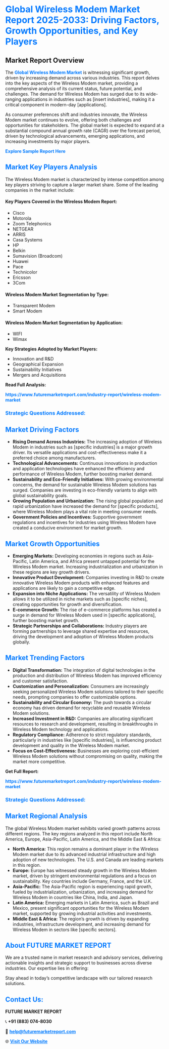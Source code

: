 <h1 style="color: #007BFF;">Global Wireless Modem Market Report 2025-2033: Driving Factors, Growth Opportunities, and Key Players</h1>

<section id="overview">
<h2>Market Report Overview</h2>
<p>The <a href="https://www.futuremarketreport.com/industry-report/wireless-modem-market" style="color: #007BFF; text-decoration: none;"><strong>Global Wireless Modem Market</strong></a> is witnessing significant growth, driven by increasing demand across various industries. This report delves into the key aspects of the Wireless Modem market, providing a comprehensive analysis of its current status, future potential, and challenges. The demand for Wireless Modem has surged due to its wide-ranging applications in industries such as [insert industries], making it a critical component in modern-day [applications].</p>
<p>As consumer preferences shift and industries innovate, the Wireless Modem market continues to evolve, offering both challenges and opportunities for stakeholders. The global market is expected to expand at a substantial compound annual growth rate (CAGR) over the forecast period, driven by technological advancements, emerging applications, and increasing investments by major players.</p>
</section>

<section id="overview">
<p><a href="https://www.futuremarketreport.com/request-sample/reportId=89288" style="color: #007BFF; text-decoration: none;"><strong>Explore Sample Report Here</strong></a></p>
</section>

<section id="key-players">
<h2 style="color: #007BFF;">Market Key Players Analysis</h2>
<p>The Wireless Modem market is characterized by intense competition among key players striving to capture a larger market share. Some of the leading companies in the market include:</p>
<h4>Key Players Covered in the Wireless Modem Report:</h4>
<ul><li>Cisco</li><li>Motorola</li><li>Zoom Telephonics</li><li>NETGEAR</li><li>ARRIS</li><li>Casa Systems</li><li>HP</li><li>Belkin</li><li>Sumavision (Broadcom)</li><li>Huawei</li><li>Pace</li><li>Technicolor</li><li>Ericsson</li><li>3Com</li></ul>
<h4>Wireless Modem Market Segmentation by Type:</h4>
<ul><li>Transparent Modem</li><li>Smart Modem</li></ul>

<h4>Wireless Modem Market Segmentation by Application:</h4>
<ul><li>WIFI</li><li>Wimax</li></ul>
<p><strong>Key Strategies Adopted by Market Players:</strong></p>
<ul>
<li>Innovation and R&D</li>
<li>Geographical Expansion</li>
<li>Sustainability Initiatives</li>
<li>Mergers and Acquisitions</li>
</ul>
</section>

<section>
<p><strong>Read Full Analysis: </strong></p><a href="https://www.futuremarketreport.com/industry-report/wireless-modem-market" style="color: #007BFF; text-decoration: none;"><strong>https://www.futuremarketreport.com/industry-report/wireless-modem-market</strong></a>
<h3 style="color: #007BFF;">Strategic Questions Addressed:</h3>
</section>

<section id="driving-factors">
<h2 style="color: #007BFF;">Market Driving Factors</h2>
<ul>
<li><strong>Rising Demand Across Industries:</strong> The increasing adoption of Wireless Modem in industries such as [specific industries] is a major growth driver. Its versatile applications and cost-effectiveness make it a preferred choice among manufacturers.</li>
<li><strong>Technological Advancements:</strong> Continuous innovations in production and application technologies have enhanced the efficiency and performance of Wireless Modem, further boosting market demand.</li>
<li><strong>Sustainability and Eco-Friendly Initiatives:</strong> With growing environmental concerns, the demand for sustainable Wireless Modem solutions has surged. Companies are investing in eco-friendly variants to align with global sustainability goals.</li>
<li><strong>Growing Population and Urbanization:</strong> The rising global population and rapid urbanization have increased the demand for [specific products], where Wireless Modem plays a vital role in meeting consumer needs.</li>
<li><strong>Government Policies and Incentives:</strong> Supportive government regulations and incentives for industries using Wireless Modem have created a conducive environment for market growth.</li>
</ul>
</section>

<section id="growth-opportunities">
<h2 style="color: #007BFF;">Market Growth Opportunities</h2>
<ul>
<li><strong>Emerging Markets:</strong> Developing economies in regions such as Asia-Pacific, Latin America, and Africa present untapped potential for the Wireless Modem market. Increasing industrialization and urbanization in these regions are key growth drivers.</li>
<li><strong>Innovative Product Development:</strong> Companies investing in R&D to create innovative Wireless Modem products with enhanced features and applications are likely to gain a competitive edge.</li>
<li><strong>Expansion into Niche Applications:</strong> The versatility of Wireless Modem allows it to be utilized in niche markets such as [specific niches], creating opportunities for growth and diversification.</li>
<li><strong>E-commerce Growth:</strong> The rise of e-commerce platforms has created a surge in demand for Wireless Modem used in [specific applications], further boosting market growth.</li>
<li><strong>Strategic Partnerships and Collaborations:</strong> Industry players are forming partnerships to leverage shared expertise and resources, driving the development and adoption of Wireless Modem products globally.</li>
</ul>
</section>

<section id="trending-factors">
<h2 style="color: #007BFF;">Market Trending Factors</h2>
<ul>
<li><strong>Digital Transformation:</strong> The integration of digital technologies in the production and distribution of Wireless Modem has improved efficiency and customer satisfaction.</li>
<li><strong>Customization and Personalization:</strong> Consumers are increasingly seeking personalized Wireless Modem solutions tailored to their specific needs, prompting companies to offer customizable options.</li>
<li><strong>Sustainability and Circular Economy:</strong> The push towards a circular economy has driven demand for recyclable and reusable Wireless Modem solutions.</li>
<li><strong>Increased Investment in R&D:</strong> Companies are allocating significant resources to research and development, resulting in breakthroughs in Wireless Modem technology and applications.</li>
<li><strong>Regulatory Compliance:</strong> Adherence to strict regulatory standards, particularly in industries like [specific industries], is influencing product development and quality in the Wireless Modem market.</li>
<li><strong>Focus on Cost-Effectiveness:</strong> Businesses are exploring cost-efficient Wireless Modem solutions without compromising on quality, making the market more competitive.</li>
</ul>
</section>

<section>
<p><strong>Get Full Report: </strong></p><a href="https://www.futuremarketreport.com/industry-report/wireless-modem-market" style="color: #007BFF; text-decoration: none;"><strong>https://www.futuremarketreport.com/industry-report/wireless-modem-market</strong></a>
<h3 style="color: #007BFF;">Strategic Questions Addressed:</h3>
</section>


<section id="regional-analysis">
<h2 style="color: #007BFF;">Market Regional Analysis</h2>
<p>The global Wireless Modem market exhibits varied growth patterns across different regions. The key regions analyzed in this report include North America, Europe, Asia-Pacific, Latin America, and the Middle East & Africa:</p>
<ul>
<li><strong>North America:</strong> This region remains a dominant player in the Wireless Modem market due to its advanced industrial infrastructure and high adoption of new technologies. The U.S. and Canada are leading markets in this region.</li>
<li><strong>Europe:</strong> Europe has witnessed steady growth in the Wireless Modem market, driven by stringent environmental regulations and a focus on sustainability. Key countries include Germany, France, and the U.K.</li>
<li><strong>Asia-Pacific:</strong> The Asia-Pacific region is experiencing rapid growth, fueled by industrialization, urbanization, and increasing demand for Wireless Modem in countries like China, India, and Japan.</li>
<li><strong>Latin America:</strong> Emerging markets in Latin America, such as Brazil and Mexico, present significant opportunities for the Wireless Modem market, supported by growing industrial activities and investments.</li>
<li><strong>Middle East & Africa:</strong> The region’s growth is driven by expanding industries, infrastructure development, and increasing demand for Wireless Modem in sectors like [specific sectors].</li>
</ul>
</section>

<footer>
<h2 style="color: #007BFF;">About FUTURE MARKET REPORT</h2>
<p>We are a trusted name in market research and advisory services, delivering actionable insights and strategic support to businesses across diverse industries. Our expertise lies in offering:</p>

<p>Stay ahead in today’s competitive landscape with our tailored research solutions.</p>

<h2 style="color: #007BFF;">Contact Us:</h2>
<p><strong>FUTURE MARKET REPORT</strong></p>
<p>📞 <strong>+91 (883) 074-8030</strong></p>
<p>📧 <strong><a href="mailto:help@futuremarketreport.com" style="color: #007BFF;">help@futuremarketreport.com</a></strong></p>
<p>🌐 <strong><a href="https://www.futuremarketreport.com/" style="color: #007BFF;">Visit Our Website</a></strong></p>
</footer>